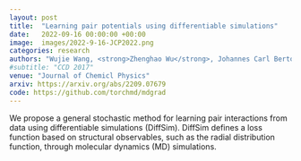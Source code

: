 ```yaml
---
layout: post
title:  "Learning pair potentials using differentiable simulations"
date:   2022-09-16 00:00:00 +00:00
image:  images/2022-9-16-JCP2022.png
categories: research
authors: "Wujie Wang, <strong>Zhenghao Wu</strong>, Johannes Carl Bertold Dietschreit, Rafael Gomez-Bombarelli"
#subtitle: "CCD 2017"
venue: "Journal of Chemicl Physics"
arxiv: https://arxiv.org/abs/2209.07679
code: https://github.com/torchmd/mdgrad
---
```


We propose a general stochastic method for learning pair interactions from data using differentiable simulations (DiffSim). DiffSim defines a loss function based on structural observables, such as the radial distribution function, through molecular dynamics (MD) simulations.